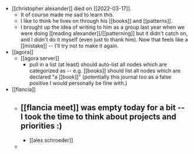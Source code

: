 - [[christopher alexander]] died on [[2022-03-17]].
	- It of course made me sad to learn this.
	- I like to think he lives on through his [[books]] and [[patterns]].
	- I brought up the idea of writing to him as a group last year when we were doing [[reading alexander]]/[[patterning]] but it didn't catch on, and I didn't do it myself (even just to thank him). Now that feels like a [[mistake]] -- I'll try not to make it again.
- [[agora]]
	- [[agora server]]
		- pull <type> in a list (at least) should auto-list all nodes which are categorized as <type> -- e.g. [[books]] should list all nodes which are declared "a [[book]]" (potentially this journal too as a false positive I would personally be fine with.)
- [[flancia]]
	- [[flancia meet]] was empty today for a bit -- I took the time to think about projects and priorities :)
		-
		- [[alex schroeder]]
	-